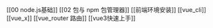 
[[00 node.js基础]]
[[02 包与 npm 包管理器]]
[[前端环境安装]]
[[vue_cli]]
[[vue_x]]
[[vue_router 路由]]
[[vue3快速上手]]

